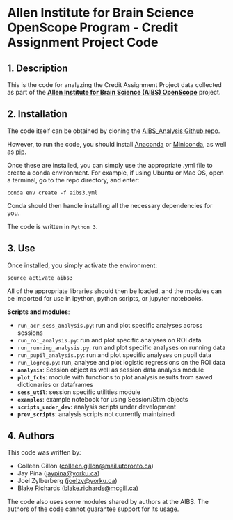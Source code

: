 # Allen Institute for Brain Science OpenScope Program - Credit Assignment Project Code

## 1. Description
This is the code for analyzing the Credit Assignment Project data collected as part of the [**Allen Institute for Brain Science (AIBS) OpenScope**](https://alleninstitute.org/what-we-do/brain-science/) project.

## 2. Installation
The code itself can be obtained by cloning the [AIBS\_Analysis Github repo](https://github.com/colleenjg/AIBS_Analysis.git).

However, to run the code, you should install [Anaconda](https://www.anaconda.com/) or [Miniconda](https://conda.io/miniconda.html), as well as [pip](https://pip.pypa.io/en/stable/).

Once these are installed, you can simply use the appropriate .yml 
file to create a conda environment. For example, if using Ubuntu or Mac OS, open a terminal, go to the repo directory, and enter:

`conda env create -f aibs3.yml`

Conda should then handle installing all the necessary dependencies for you.

The code is written in `Python 3`. 

## 3. Use
Once installed, you simply activate the environment:

`source activate aibs3`

All of the appropriate libraries should then be loaded, and the modules can be imported for use in ipython, python scripts, or jupyter notebooks.

**Scripts and modules**:

* `run_acr_sess_analysis.py`: run and plot specific analyses across sessions
* `run_roi_analysis.py`: run and plot specific analyses on ROI data
* `run_running_analysis.py`: run and plot specific analyses on running data
* `run_pupil_analysis.py`: run and plot specific analyses on pupil data
* `run_logreg.py`: run, analyse and plot logistic regressions on the ROI data
* **`analysis`**: Session object as well as session data analysis module
* **`plot_fcts`**: module with functions to plot analysis results from saved dictionaries or dataframes 
* **`sess_util`**: session specific utilities module
* **`examples`**: example notebook for using Session/Stim objects 
* **`scripts_under_dev`**: analysis scripts under development
* **`prev_scripts`**: analysis scripts not currently maintained

## 4. Authors
This code was written by:

* Colleen Gillon  (colleen.gillon@mail.utoronto.ca)
* Jay Pina (jaypina@yorku.ca)
* Joel Zylberberg (joelzy@yorku.ca)
* Blake Richards  (blake.richards@mcgill.ca)

The code also uses some modules shared by authors at the AIBS. The authors of the code cannot guarantee support for its usage.
